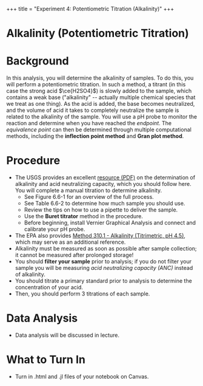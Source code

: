 +++
title = "Experiment 4: Potentiometric Titration (Alkalinity)"
+++

Alkalinity (Potentiometric Titration)
========================================

# Background

In this analysis, you will determine the alkalinity of samples.  To do this, you will perform a potentiometric titration.  In such a method, a titrant (in this case the strong acid $\ce{H2SO4}$) is slowly added to the sample, which contains a weak base ("alkalinity" -- actually multiple chemical species that we treat as one thing).  As the acid is added, the base becomes neutralized, and the volume of acid it takes to completely neutralize the sample is related to the alkalinity of the sample.  You will use a pH probe to monitor the reaction and determine when you have reached the *endpoint*.  The *equivalence point* can then be determined through multiple computational methods, including the **inflection point method** and **Gran plot method**.

# Procedure

- The USGS provides an excellent [resource (PDF)](https://pubs.usgs.gov/twri/twri9a6/twri9a66/twri9a_6.6.pdf) on the determination of alkalinity and acid neutralizing capacity, which you should follow here. You will complete a manual titration to determine alkalinity.
  - See Figure 6.6-1 for an overview of the full process.
  - See Table 6.6-2 to determine how much sample you should use.
  - Review the tips on how to use a pipette to deliver the sample.
  - Use the **Buret titrator** method in the procedure.
  - Before beginning, install Vernier Graphical Analysis and connect and calibrate your pH probe.
- The EPA also provides [Method 310.1 - Alkalinity (Titrimetric, pH 4.5)](https://www.nemi.gov/methods/method_summary/5230/), which may serve as an additional reference.
- Alkalinity must be measured as soon as possible after sample collection; it cannot be measured after prolonged storage!
- You should **filter your sample** prior to analysis; if you do not filter your sample you will be measuring *acid neutralizing capacity (ANC)* instead of alkalinity.
- You should titrate a primary standard prior to analysis to determine the concentration of your acid.
- Then, you should perform 3 titrations of each sample.

# Data Analysis

- Data analysis will be discussed in lecture.


# What to Turn In

- Turn in .html and .jl files of your notebook on Canvas.
